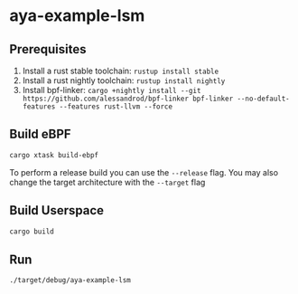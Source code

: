 # aya-example-lsm

## Prerequisites

1. Install a rust stable toolchain: `rustup install stable`
1. Install a rust nightly toolchain: `rustup install nightly`
1. Install bpf-linker: `cargo +nightly install --git https://github.com/alessandrod/bpf-linker bpf-linker --no-default-features --features rust-llvm --force`

## Build eBPF

```bash
cargo xtask build-ebpf
```

To perform a release build you can use the `--release` flag.
You may also change the target architecture with the `--target` flag

## Build Userspace

```bash
cargo build
```

## Run

```bash
./target/debug/aya-example-lsm
```
